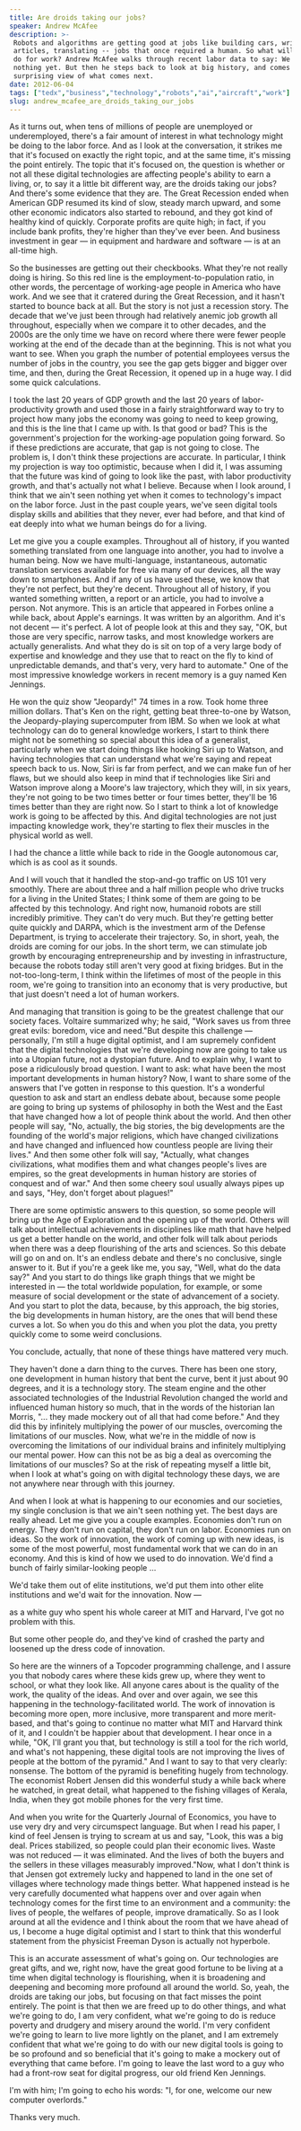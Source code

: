 ```yaml
---
title: Are droids taking our jobs?
speaker: Andrew McAfee
description: >-
 Robots and algorithms are getting good at jobs like building cars, writing
 articles, translating -- jobs that once required a human. So what will we humans
 do for work? Andrew McAfee walks through recent labor data to say: We ain't seen
 nothing yet. But then he steps back to look at big history, and comes up with a
 surprising view of what comes next.
date: 2012-06-04
tags: ["tedx","business","technology","robots","ai","aircraft","work"]
slug: andrew_mcafee_are_droids_taking_our_jobs
---
```


As it turns out, when tens of millions of people are unemployed or underemployed, there's
a fair amount of interest in what technology might be doing to the labor force. And as I
look at the conversation, it strikes me that it's focused on exactly the right topic, and
at the same time, it's missing the point entirely. The topic that it's focused on, the
question is whether or not all these digital technologies are affecting people's ability
to earn a living, or, to say it a little bit different way, are the droids taking our
jobs? And there's some evidence that they are. The Great Recession ended when American GDP
resumed its kind of slow, steady march upward, and some other economic indicators also
started to rebound, and they got kind of healthy kind of quickly. Corporate profits are
quite high; in fact, if you include bank profits, they're higher than they've ever been.
And business investment in gear — in equipment and hardware and software — is at an
all-time high.

So the businesses are getting out their checkbooks. What they're not really doing is
hiring. So this red line is the employment-to-population ratio, in other words, the
percentage of working-age people in America who have work. And we see that it cratered
during the Great Recession, and it hasn't started to bounce back at all. But the story is
not just a recession story. The decade that we've just been through had relatively anemic
job growth all throughout, especially when we compare it to other decades, and the 2000s
are the only time we have on record where there were fewer people working at the end of
the decade than at the beginning. This is not what you want to see. When you graph the
number of potential employees versus the number of jobs in the country, you see the gap
gets bigger and bigger over time, and then, during the Great Recession, it opened up in a
huge way. I did some quick calculations.

I took the last 20 years of GDP growth and the last 20 years of labor-productivity growth
and used those in a fairly straightforward way to try to project how many jobs the economy
was going to need to keep growing, and this is the line that I came up with. Is that good
or bad? This is the government's projection for the working-age population going forward.
So if these predictions are accurate, that gap is not going to close. The problem is, I
don't think these projections are accurate. In particular, I think my projection is way
too optimistic, because when I did it, I was assuming that the future was kind of going to
look like the past, with labor productivity growth, and that's actually not what I
believe. Because when I look around, I think that we ain't seen nothing yet when it comes
to technology's impact on the labor force. Just in the past couple years, we've seen
digital tools display skills and abilities that they never, ever had before, and that kind
of eat deeply into what we human beings do for a living.

Let me give you a couple examples. Throughout all of history, if you wanted something
translated from one language into another, you had to involve a human being. Now we have
multi-language, instantaneous, automatic translation services available for free via many
of our devices, all the way down to smartphones. And if any of us have used these, we know
that they're not perfect, but they're decent. Throughout all of history, if you wanted
something written, a report or an article, you had to involve a person. Not anymore. This
is an article that appeared in Forbes online a while back, about Apple's earnings. It was
written by an algorithm. And it's not decent — it's perfect. A lot of people look at this
and they say, "OK, but those are very specific, narrow tasks, and most knowledge workers
are actually generalists. And what they do is sit on top of a very large body of expertise
and knowledge and they use that to react on the fly to kind of unpredictable demands, and
that's very, very hard to automate." One of the most impressive knowledge workers in
recent memory is a guy named Ken Jennings.

He won the quiz show "Jeopardy!" 74 times in a row. Took home three million dollars.
That's Ken on the right, getting beat three-to-one by Watson, the Jeopardy-playing
supercomputer from IBM. So when we look at what technology can do to general knowledge
workers, I start to think there might not be something so special about this idea of a
generalist, particularly when we start doing things like hooking Siri up to Watson, and
having technologies that can understand what we're saying and repeat speech back to
us. Now, Siri is far from perfect, and we can make fun of her flaws, but we should also
keep in mind that if technologies like Siri and Watson improve along a Moore's law
trajectory, which they will, in six years, they're not going to be two times better or
four times better, they'll be 16 times better than they are right now. So I start to think
a lot of knowledge work is going to be affected by this. And digital technologies are not
just impacting knowledge work, they're starting to flex their muscles in the physical
world as well.

I had the chance a little while back to ride in the Google autonomous car, which is as
cool as it sounds.

And I will vouch that it handled the stop-and-go traffic on US 101 very smoothly. There
are about three and a half million people who drive trucks for a living in the United
States; I think some of them are going to be affected by this technology. And right now,
humanoid robots are still incredibly primitive. They can't do very much. But they're
getting better quite quickly and DARPA, which is the investment arm of the Defense
Department, is trying to accelerate their trajectory. So, in short, yeah, the droids are
coming for our jobs. In the short term, we can stimulate job growth by encouraging
entrepreneurship and by investing in infrastructure, because the robots today still aren't
very good at fixing bridges. But in the not-too-long-term, I think within the lifetimes of
most of the people in this room, we're going to transition into an economy that is very
productive, but that just doesn't need a lot of human workers.

And managing that transition is going to be the greatest challenge that our society faces.
Voltaire summarized why; he said, "Work saves us from three great evils: boredom, vice and
need."But despite this challenge — personally, I'm still a huge digital optimist, and I am
supremely confident that the digital technologies that we're developing now are going to
take us into a Utopian future, not a dystopian future. And to explain why, I want to pose
a ridiculously broad question. I want to ask: what have been the most important
developments in human history? Now, I want to share some of the answers that I've gotten in
response to this question. It's a wonderful question to ask and start an endless debate
about, because some people are going to bring up systems of philosophy in both the West
and the East that have changed how a lot of people think about the world. And then other
people will say, "No, actually, the big stories, the big developments are the founding of
the world's major religions, which have changed civilizations and have changed and
influenced how countless people are living their lives." And then some other folk will
say, "Actually, what changes civilizations, what modifies them and what changes people's
lives are empires, so the great developments in human history are stories of conquest and
of war." And then some cheery soul usually always pipes up and says, "Hey, don't forget
about plagues!"

There are some optimistic answers to this question, so some people will bring up the Age
of Exploration and the opening up of the world. Others will talk about intellectual
achievements in disciplines like math that have helped us get a better handle on the
world, and other folk will talk about periods when there was a deep flourishing of the
arts and sciences. So this debate will go on and on. It's an endless debate and there's no
conclusive, single answer to it. But if you're a geek like me, you say, "Well, what do the
data say?" And you start to do things like graph things that we might be interested in —
the total worldwide population, for example, or some measure of social development or the
state of advancement of a society. And you start to plot the data, because, by this
approach, the big stories, the big developments in human history, are the ones that will
bend these curves a lot. So when you do this and when you plot the data, you pretty quickly
come to some weird conclusions.

You conclude, actually, that none of these things have mattered very much.

They haven't done a darn thing to the curves. There has been one story, one development in
human history that bent the curve, bent it just about 90 degrees, and it is a technology
story. The steam engine and the other associated technologies of the Industrial Revolution
changed the world and influenced human history so much, that in the words of the historian
Ian Morris, "... they made mockery out of all that had come before." And they did this by
infinitely multiplying the power of our muscles, overcoming the limitations of our
muscles. Now, what we're in the middle of now is overcoming the limitations of our
individual brains and infinitely multiplying our mental power. How can this not be as big
a deal as overcoming the limitations of our muscles? So at the risk of repeating myself a
little bit, when I look at what's going on with digital technology these days, we are not
anywhere near through with this journey.

And when I look at what is happening to our economies and our societies, my single
conclusion is that we ain't seen nothing yet. The best days are really ahead. Let me give
you a couple examples. Economies don't run on energy. They don't run on capital, they
don't run on labor. Economies run on ideas. So the work of innovation, the work of coming
up with new ideas, is some of the most powerful, most fundamental work that we can do in
an economy. And this is kind of how we used to do innovation. We'd find a bunch of fairly
similar-looking people ...

We'd take them out of elite institutions, we'd put them into other elite institutions and
we'd wait for the innovation. Now —

as a white guy who spent his whole career at MIT and Harvard, I've got no problem with
this.

But some other people do, and they've kind of crashed the party and loosened up the dress
code of innovation.

So here are the winners of a Topcoder programming challenge, and I assure you that nobody
cares where these kids grew up, where they went to school, or what they look like. All
anyone cares about is the quality of the work, the quality of the ideas. And over and over
again, we see this happening in the technology-facilitated world. The work of innovation
is becoming more open, more inclusive, more transparent and more merit-based, and that's
going to continue no matter what MIT and Harvard think of it, and I couldn't be happier
about that development. I hear once in a while, "OK, I'll grant you that, but technology is
still a tool for the rich world, and what's not happening, these digital tools are not
improving the lives of people at the bottom of the pyramid." And I want to say to that
very clearly: nonsense. The bottom of the pyramid is benefiting hugely from technology.
The economist Robert Jensen did this wonderful study a while back where he watched, in
great detail, what happened to the fishing villages of Kerala, India, when they got mobile
phones for the very first time.

And when you write for the Quarterly Journal of Economics, you have to use very dry and
very circumspect language. But when I read his paper, I kind of feel Jensen is trying to
scream at us and say, "Look, this was a big deal. Prices stabilized, so people could plan
their economic lives. Waste was not reduced — it was eliminated. And the lives of both the
buyers and the sellers in these villages measurably improved."Now, what I don't think is
that Jensen got extremely lucky and happened to land in the one set of villages where
technology made things better. What happened instead is he very carefully documented what
happens over and over again when technology comes for the first time to an environment and
a community: the lives of people, the welfares of people, improve dramatically. So as I
look around at all the evidence and I think about the room that we have ahead of us, I
become a huge digital optimist and I start to think that this wonderful statement from the
physicist Freeman Dyson is actually not hyperbole.

This is an accurate assessment of what's going on. Our technologies are great gifts, and
we, right now, have the great good fortune to be living at a time when digital technology
is flourishing, when it is broadening and deepening and becoming more profound all around
the world. So, yeah, the droids are taking our jobs, but focusing on that fact misses the
point entirely. The point is that then we are freed up to do other things, and what we're
going to do, I am very confident, what we're going to do is reduce poverty and drudgery
and misery around the world. I'm very confident we're going to learn to live more lightly
on the planet, and I am extremely confident that what we're going to do with our new
digital tools is going to be so profound and so beneficial that it's going to make a
mockery out of everything that came before. I'm going to leave the last word to a guy who
had a front-row seat for digital progress, our old friend Ken Jennings.

I'm with him; I'm going to echo his words: "I, for one, welcome our new computer
overlords."

Thanks very much.

<!--
ad_duration=3.33
event="TEDxBoston 2012"
external_start_time=0
intro_duration=11.82
is_subtitle_required="False"
is_talk_featured="True"
language="en"
language_swap="False"
native_language="en"
number_of_related_talks=6
number_of_speakers=1
number_of_subtitled_videos=26
number_of_tags=7
number_of_talk_download_languages=26
number_of_talk_more_resources=0
number_of_talk_recommendations=0
number_of_talks_take_actions=0
post_ad_duration=0.83
published_timestamp="2012-09-23 15:10:16"
recording_date="2012-06-04"
speaker_description="Management theorist"
speaker_is_published=1
speaker_name="Andrew McAfee"
talk_name="Are droids taking our jobs?"
talks_tags=["tedx","business","technology","robots","ai","aircraft","work"]
url_photo_speaker="https://pe.tedcdn.com/images/ted/d149eb786f83e191459730fa1abb517a939a3972_254x191.jpg"
url_photo_talk="https://s3.amazonaws.com/talkstar-photos/uploads/3f67e0ea-2e79-4eac-9470-30db7db24c52/AndrewMcAfee_2012X-embed.jpg"
url_webpage="https://www.ted.com/talks/andrew_mcafee_are_droids_taking_our_jobs"
video_type_name="TEDx Talk"
-->
